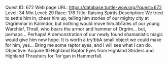 Quest ID: 672
Web page URL: https://database.turtle-wow.org/?quest=672
Level: 34
Min Level: 29
Race: 178
Title: Raising Spirits
Description: We tried to settle him in, cheer him up, telling him stories of our mighty city at Orgrimmar in Kalimdor, but nothing would move him.$b$bTales of our young Warchief, Thrall, who bears the armor and hammer of Orgrim... but, perhaps... Perhaps! A demonstration of our newly found shamanistic magic would give him new hope. It is worth a try!$b$bA small object we could make for him, yes... Bring me some raptor eyes, and I will see what I can do.
Objective: Acquire 10 Highland Raptor Eyes from Highland Striders and Highland Thrashers for Tor'gan in Hammerfall.
